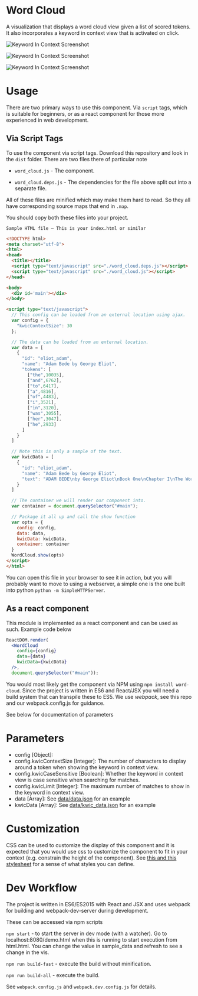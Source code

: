 # Word Cloud

A visualization that displays a word cloud view given a list of scored tokens. It also incorporates a keyword in context view that is activated on click.

![Keyword In Context Screenshot](screenshots/screenshot1.png)

![Keyword In Context Screenshot](screenshots/screenshot2.png)

![Keyword In Context Screenshot](screenshots/screenshot3.png)

# Usage

There are two primary ways to use this component. Via `script` tags, which is suitable for beginners, or as a react component for those more experienced in web development.

## Via Script Tags

To use the component via script tags. Download this repository and look in the `dist` folder. There are two files there of particular note

 - `word_cloud.js` - The component.

 - `word_cloud.deps.js` - The dependencies for the file above split out into a separate file.

All of these files are minified which may make them hard to read. So they all have corresponding source maps that end in `.map`.

You should copy both these files into your project.

`Sample HTML file — This is your index.html or similar`
```html
<!DOCTYPE html>
<meta charset="utf-8">
<html>
<head>
  <title></title>
  <script type="text/javascript" src="./word_cloud.deps.js"></script>
  <script type="text/javascript" src="./word_cloud.js"></script>
</head>

<body>
  <div id='main'></div>
</body>

<script type="text/javascript">
  // This config can be loaded from an external location using ajax.
  var config = {
    "kwicContextSize": 30
  };

  // The data can be loaded from an external location.
  var data = [
    {
      "id": "eliot_adam",
      "name": "Adam Bede by George Eliot",
      "tokens": [
        ["the",10035],
        ["and",6762],
        ["to",6417],
        ["a",4816],
        ["of",4483],
        ["i",3521],
        ["in",3120],
        ["was",3055],
        ["her",3047],
        ["he",2933]
      ]
    }
  ]

  // Note this is only a sample of the text.
  var kwicData = [
    {
      "id": "eliot_adam",
      "name": "Adam Bede by George Eliot",
      "text": "ADAM BEDE\nby George Eliot\nBook One\nChapter I\nThe Workshop\nWith a single drop of ink for a mirror, the Egyptian sorcerer undertakes\nto reveal to any chance comer far-reaching visions of the past. This is\nwhat I undertake to do for you, reader. With this drop of ink at the\nend of my pen, I will show you the roomy workshop of Mr. Jonathan Burge,\ncarpenter and builder, in the village of Hayslope, as it appeared on the\neighteenth of June, in the year of our Lord 1799.\nThe afternoon sun was warm on the five workmen there, busy upon doors\nand window-frames and wainscoting. A scent of pine-wood from a tentlike\npile of planks outside the open door mingled itself with the scent of\nthe elder-bushes which were spreading their summer snow close to\nthe open window opposite; the slanting sunbeams shone through the\ntransparent shavings that flew before the steady plane, and lit up the\nfine grain of the oak panelling which stood propped against the wall.\nOn a heap of those soft shavings a rough, grey shepherd dog had\nmade himself a pleasant bed, and was lying with his nose between his\nfore-paws, occasionally wrinkling his brows to cast a glance at the\ntallest of the five workmen, who was carving a shield in the centre of\na wooden mantelpiece. It was to this workman that the strong barytone\nbelonged which was heard above the sound of plane and hammer singing--\nAwake, my soul, and with the sun\nThy daily stage of duty run;\nShake off dull sloth...\nHere some measurement was to be taken which required more concentrated\nattention, and the sonorous voice subsided into a low whistle; but it\npresently broke out again with renewed vigour--\nLet all thy converse be sincere,\nThy conscience as the noonday clear.\nSuch a voice could only come from a broad chest, and the broad chest\nbelonged to a large-boned, muscular man nearly six feet high, with a\nback so flat and a head so well poised that when he drew himself up\nto take a more distant survey of his work, he had the air of a soldier\nstanding at ease."
    }
  ]

  // The container we will render our component into.
  var container = document.querySelector("#main");

  // Package it all up and call the show function
  var opts = {
    config: config,
    data: data,
    kwicData: kwicData,
    container: container
  }
  WordCloud.show(opts)
</script>
</html>
```

You can open this file in your browser to see it in action, but you will probably want to move to using a webserver, a simple one is the one built into python `python -m SimpleHTTPServer`.

## As a react component

This module is implemented as a react component and can be used as such. Example code below

```jsx
ReactDOM.render(
  <WordCloud
    config={config}
    data={data}
    kwicData={kwicData}
  />,
  document.querySelector("#main"));
```

You would most likely get the component via NPM using `npm install word-cloud`. Since the project is written in ES6 and React/JSX you will need a build system that can transpile these to ES5. We use *webpack*, see this repo and our webpack.config.js for guidance.

See below for documentation of parameters

# Parameters

 - config [Object]:
  - config.kwicContextSize [Integer]: The number of characters to display around a token when showing the keyword in context view.
  - config.kwicCaseSensitive [Boolean]: Whether the keyword in context view is case sensitive when searching for matches.
  - config.kwicLimit [Integer]: The maximum number of matches to show in the keyword in context view.
 - data [Array]: See [data/data.json](data/data.json) for an example
 - kwicData [Array]: See [data/kwic_data.json](data/kwic_data.json) for an example

# Customization

CSS can be used to customize the display of this component and it is expected that you would use css to customize the component to fit in your context (e.g. constrain the height of the component). See [this ](src/chart/wordcloud.css) [and this stylesheet](src/components/wordcloud/wordcloud.css) for a sense of what styles you can define.

# Dev Workflow

The project is written in ES6/ES2015 with React and JSX and uses webpack for building and webpack-dev-server during development.

 These can be accessed via npm scripts

`npm start` - to start the server in dev mode (with a watcher). Go to localhost:8080/demo.html when this is running to start execution from html.html. You can change the value in sample_data and refresh to see a change in the vis.

`npm run build-fast` - execute the build without minification.

`npm run build-all` - execute the build.

See `webpack.config.js` and `webpack.dev.config.js` for details.
